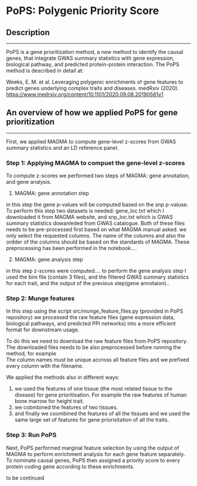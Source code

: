 # PoPS: Polygenic Priority Score 

## Description
* * *
PoPS is a gene prioritization method, a new method to identify the causal genes, that integrate GWAS summary statistics with gene expression, biological pathway, and predicted protein-protein interaction.
The PoPS method is described in detail at: 

Weeks, E. M. et al. Leveraging polygenic enrichments of gene features to predict genes underlying complex traits and diseases. medRxiv (2020).
https://www.medrxiv.org/content/10.1101/2020.09.08.20190561v1


## An overview of how we applied PoPS for gene prioritization
* * *
 First, we applied MAGMA to compute gene-level z-scores from GWAS summary statistics and an LD reference panel. 

 
### Step 1: Applying MAGMA to compuet the gene-level z-scores

 To compute z-scores we performed two steps of MAGMA: gene annotation, and gene analysis.  

1) MAGMA: gene annotation step

in this step the gene p-values will be computed based on the snp p-valuse. To perform this step two datasets is needed: gene_loc.txt which I downloaded it from MAGMA website, and snp_loc.txt which is GWAS summary statistics dowanleded from GWAS catalogue. Both of these files needs to be pre-processed first based on what MAGMA manual asked. we only select the requested columns. The name of the columns and also the ordder of the columns should be based on the standards of MAGMA. These preprocessing has been performed in the notebook....

2) MAGMA: gene analysis step

in this step  z-scores were computed....
to perform the gene analysis step I used the bim file (contain 3 files), and the filtered GWAS summary statistics for each trait, and the output of the previous step(gene annotaion).. 

### Step 2: Munge features

In this step using the script src/munge_feature_files.py (provided in PoPS repository) we processed the raw feature files (gene expression data, biological 
pathways, and predicted PPI networks) into a more efficient format for downstream usage. 

To do this we need to download the raw feature files from PoPS repository. The downloaded files needs to be also preprocessed before running the method, for example  
The column names must be unique accross all feature files and we prefixed every column with the filename. 

We applied the methods also in different ways:

1) we used the features of one tissue (the most related tissue to the disease) for gene prioritisation. For example the raw features of human bone marrow for height      trait. 
2) we cobmbined the features of two tissues.  
3) and finally we coombined the features of all the tissues and we used the same large set of features for gene priorisitation of all the traits.  
 
 ### Step 3: Run PoPS
 
Next, PoPS performed marginal feature selection by using the output of MAGMA to perform enrichment analysis for each gene feature separately. 
To nominate causal genes, PoPS then assigned a priority score to every protein coding gene according to these enrichments. 



   to be continued



